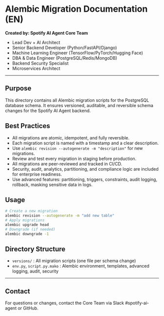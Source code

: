 # Alembic Migration Documentation (EN)

**Created by: Spotify AI Agent Core Team**
- Lead Dev + AI Architect
- Senior Backend Developer (Python/FastAPI/Django)
- Machine Learning Engineer (TensorFlow/PyTorch/Hugging Face)
- DBA & Data Engineer (PostgreSQL/Redis/MongoDB)
- Backend Security Specialist
- Microservices Architect

---

## Purpose
This directory contains all Alembic migration scripts for the PostgreSQL database schema. It ensures versioned, auditable, and reversible schema changes for the Spotify AI Agent backend.

## Best Practices
- All migrations are atomic, idempotent, and fully reversible.
- Each migration script is named with a timestamp and a clear description.
- Use `alembic revision --autogenerate -m "description"` for new migrations.
- Review and test every migration in staging before production.
- All migrations are peer-reviewed and tracked in CI/CD.
- Security, audit, analytics, partitioning, and compliance logic are included for enterprise readiness.
- Use advanced features: partitioning, triggers, constraints, audit logging, rollback, masking sensitive data in logs.

## Usage
```bash
# Create a new migration
alembic revision --autogenerate -m "add new table"
# Apply migrations
alembic upgrade head
# Downgrade (if needed)
alembic downgrade -1
```

## Directory Structure
- `versions/` : All migration scripts (one file per schema change)
- `env.py`, `script.py.mako` : Alembic environment, templates, advanced logging, audit, security

---

## Contact
For questions or changes, contact the Core Team via Slack #spotify-ai-agent or GitHub.

